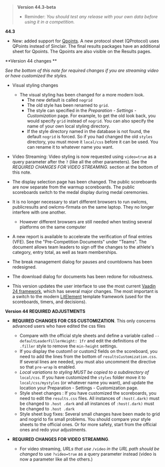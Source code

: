 > **Version 44.3-beta**	
>
> - Reminder: *You should test any release with your own data before using it in a competition.*

**44.3**

- New: added support for [Qpoints](https://osf.io/8x3nb/).  A new protocol sheet (QProtocol) uses QPoints instead of Sinclair.
  The final results packages have an additional sheet for Qpoints.  The Qpoints are also visible on the Results pages.

**Version 44 changes **

*See the bottom of this note for required changes if you are streaming video or have customized the styles.*

- Visual styling changes
  - The visual styling has been changed for a more modern look. 
    - The new default is called `nogrid`
    - The old style has been renamed to `grid`. 
    - The style can specified in the *Preparation - Settings - Customization* page.  For example, to get the old look back, you would specify `grid` instead of `nogrid`.  You can also specify the name of your own local styling directory.
    - If the style directory named in the database is not found, the default  `nogrid`  is forced. So if you had changed the old `styles` directory, you must move it `local/css` before it can be used. You can rename it to whatever name you want.

- Video Streaming: Video styling is now requested using `video=true`  as a query parameter after the `?` (like all the other parameters). See the *REQUIRED CHANGES FOR VIDEO STREAMING.* section at the bottom of this note.

- The display selection page has been changed.  The public scoreboards are now separate from the warmup scoreboards. The public scoreboards switch to the medal display during medal ceremonies.


- It is no longer necessary to start different browsers to run owlcms, publicresults and owlcms-firmata on the same laptop. They no longer interfere with one another.
  - However different browsers are still needed when testing several platforms on the same computer


- A new report is available to accelerate the verification of final entries (VFE).  See the "Pre-Competition Documents" under "Teams". The document allows team leaders to sign off the changes to the athlete's category, entry total, as well as team memberships.

- The break management dialog for pauses and countdowns has been redesigned.

- The download dialog for documents has been redone for robustness.

- This version updates the user interface to use the most current [Vaadin 24 framework](https://vaadin.com/), which has several major changes. The most important is a switch to the modern [LitElement](https://lit.dev/) template framework (used for the scoreboards, timers, and decisions).

**Version 44 REQUIRED ADJUSTMENTS**

- **REQUIRED CHANGES FOR CSS CUSTOMIZATION**.
  This only concerns advanced users who have edited the css files
  - Compare with the official style sheets and define a variable called 
    `--defaultLeaderFillerHeight: 1fr` and edit the definitions of the `.filler` style to remove the `min-height` settings.
  - If you display the custom1 or custom2 fields on the scoreboard, you need to add the lines from the bottom of `resultsCustomization.css`.  If several lines are needed, you must also uncomment the directive so that `pre-wrap` is enabled.
  - *Local variations to styling MUST be copied to a subdirectory of* `local/css`.  If you have customized the `styles` folder move it to `local/css/mystyles` (or whatever name you want), and update the location your Preparation - Settings - Customization page. 
  - Style sheet changes :  If you have customized the scoreboards,  you need to edit the `results.css` files. All instances of `:host(.dark)` must be changed to `.host .dark`  and all instances of `:host(.dark)` must be changed to `.host .dark`  
  - Style sheet bug fixes: Several small changes have been made to grid and nogrid to fix small problems. You should compare your style sheets to the official ones.  Or for more safety, start from the official ones and redo your adjustments.

- **REQUIRED CHANGES FOR VIDEO STREAMING**.
  - For video streaming, *URLs that use*  `/video` *in* *the URL path should be changed* to use `?video=true` as a query parameter instead (video is now a parameter like all the others.)
